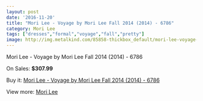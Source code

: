 ```yaml
---
layout: post
date: '2016-11-20'
title: "Mori Lee - Voyage by Mori Lee Fall 2014 (2014) - 6786"
category: Mori Lee
tags: ["dresses","formal","voyage","fall","pretty"]
image: http://img.metalkind.com/85858-thickbox_default/mori-lee-voyage-by-mori-lee-fall-2014-2014-6786.jpg
---
```

Mori Lee - Voyage by Mori Lee Fall 2014 (2014) - 6786

On Sales: **$307.99**
<a href="https://www.metalkind.com/en/mori-lee/20423-mori-lee-voyage-by-mori-lee-fall-2014-2014-6786.html"><amp-img layout="responsive" width="600" height="600" src="//img.metalkind.com/85858-thickbox_default/mori-lee-voyage-by-mori-lee-fall-2014-2014-6786.jpg" alt="Mori Lee - Voyage by Mori Lee Fall 2014 (2014) - 6786 0" /></a>
<a href="https://www.metalkind.com/en/mori-lee/20423-mori-lee-voyage-by-mori-lee-fall-2014-2014-6786.html"><amp-img layout="responsive" width="600" height="600" src="//img.metalkind.com/85861-thickbox_default/mori-lee-voyage-by-mori-lee-fall-2014-2014-6786.jpg" alt="Mori Lee - Voyage by Mori Lee Fall 2014 (2014) - 6786 1" /></a>
<a href="https://www.metalkind.com/en/mori-lee/20423-mori-lee-voyage-by-mori-lee-fall-2014-2014-6786.html"><amp-img layout="responsive" width="600" height="600" src="//img.metalkind.com/85863-thickbox_default/mori-lee-voyage-by-mori-lee-fall-2014-2014-6786.jpg" alt="Mori Lee - Voyage by Mori Lee Fall 2014 (2014) - 6786 2" /></a>

Buy it: [Mori Lee - Voyage by Mori Lee Fall 2014 (2014) - 6786](https://www.metalkind.com/en/mori-lee/20423-mori-lee-voyage-by-mori-lee-fall-2014-2014-6786.html "Mori Lee - Voyage by Mori Lee Fall 2014 (2014) - 6786")

View more: [Mori Lee](https://www.metalkind.com/en/92-mori-lee "Mori Lee")
